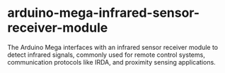 # arduino-mega-infrared-sensor-receiver-module
The Arduino Mega interfaces with an infrared sensor receiver module to detect infrared signals, commonly used for remote control systems, communication protocols like IRDA, and proximity sensing applications.
